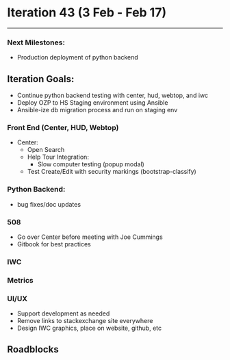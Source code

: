 # Iteration 43 (3 Feb - Feb 17)

*** 
### Next Milestones:
* Production deployment of python backend

## Iteration Goals:
* Continue python backend testing with center, hud, webtop, and iwc
* Deploy OZP to HS Staging environment using Ansible
* Ansible-ize db migration process and run on staging env

### Front End (Center, HUD, Webtop)

* Center:
  * Open Search
  * Help Tour Integration:
    * Slow computer testing (popup modal)
  * Test Create/Edit with security markings (bootstrap-classify)  

### Python Backend:
* bug fixes/doc updates

### 508 
* Go over Center before meeting with Joe Cummings 
* Gitbook for best practices

### IWC

### Metrics

### UI/UX
* Support development as needed
* Remove links to stackexchange site everywhere
* Design IWC graphics, place on website, github, etc

## Roadblocks